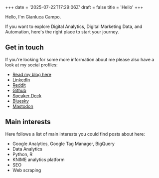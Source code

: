 +++
date = '2025-07-22T17:29:06Z'
draft = false
title = 'Hello'
+++

Hello, I'm Gianluca Campo. 

If you want to explore Digital Analytics, Digital Marketing Data, and Automation, here's the right place to start your journey.

## Get in touch
If you're looking for some more information about me please also have a look at my social profiles:
* [Read my blog here](https://blog.giancampo.com/) 
* [LinkedIn](https://www.linkedin.com/in/gianluca-campo/)
* [Reddit](https://www.reddit.com/user/giancampo)
* [Github](https://github.com/giancampo)
* [Speaker Deck](https://speakerdeck.com/giancampo)
* [Bluesky](https://bsky.app/profile/giancampo.com)
* [Mastodon](https://masto.measure.chat/@giancampo)

## Main interests
Here follows a list of main interests you could find posts about here:
* Google Analytics, Google Tag Manager, BigQuery
* Data Analytics
* Python, R
* KNIME analytics platform
* SEO
* Web scraping


